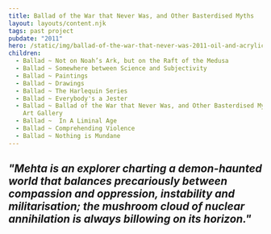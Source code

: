 ```yaml
---
title: Ballad of the War that Never Was, and Other Basterdised Myths
layout: layouts/content.njk
tags: past project
pubdate: "2011"
hero: /static/img/ballad-of-the-war-that-never-was-2011-oil-and-acrylic-on-canvas-152-x-198-cm.jpg
children:
  - Ballad ~ Not on Noah’s Ark, but on the Raft of the Medusa
  - Ballad ~ Somewhere between Science and Subjectivity
  - Ballad ~ Paintings
  - Ballad ~ Drawings
  - Ballad ~ The Harlequin Series
  - Ballad ~ Everybody's a Jester
  - Ballad ~ Ballad of the War that Never Was, and Other Basterdised Myths, TAO
    Art Gallery
  - Ballad ~  In A Liminal Age
  - Ballad ~ Comprehending Violence
  - Ballad ~ Nothing is Mundane
---
```

## *"Mehta is an explorer charting a demon-haunted world that balances precariously between compassion and oppression, instability and militarisation; the mushroom cloud of nuclear annihilation is always billowing on its horizon."*